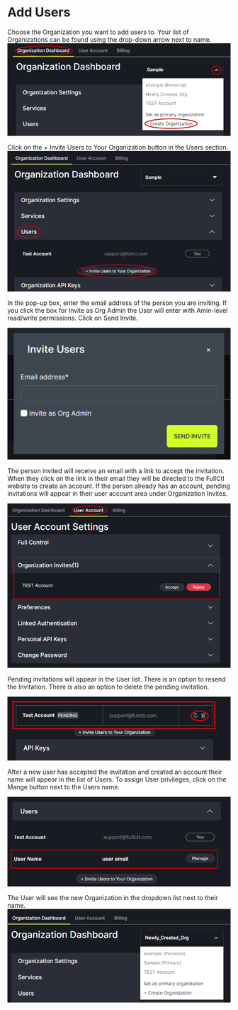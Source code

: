 # Add Users

Choose the Organization you want to add users to. Your list of Organizations can be found using the drop-down arrow next to name.
   ![](img/addorg.png)

Click on the + Invite Users to Your Organization button in the Users section.
   ![](img/invite.png)
   
In the pop-up box, enter the email address of the person you are inviting. If you click the box for Invite as Org Admin the User will enter with Amin-level read/write permissions. Click on Send Invite. 

   ![](img/email.png)

The person invited will receive an email with a link to accept the invitation. When they click on the link in their email they will be directed to the FullCtl website to create an account. If the person already has an account, pending invitations will appear in their user account area under Organization Invites.

   ![](img/accept.png)

Pending invitations will appear in the User list. There is an option to resend the Invitation. There is also an option to delete the pending invitation.

   ![](img/pending.png)

After a new user has accepted the invitation and created an account their name will appear in the list of Users. To assign User privileges, click on the Mange button next to the Users name.

   ![](img/useradded.png)

The User will see the new Organization in the dropdown list next to their name.
   ![](img/neworg.png)
